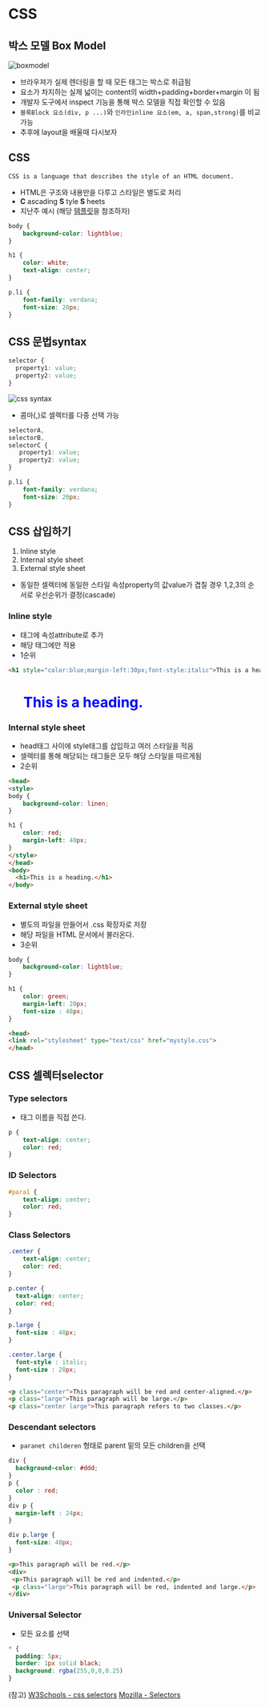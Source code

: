 CSS
===
박스 모델 Box Model
----
![boxmodel](https://cloud.githubusercontent.com/assets/253408/18385546/432eee7e-76cc-11e6-882b-0fee9fa5cf0d.png)

- 브라우져가 실제 렌더링을 할 때 모든 태그는 박스로 취급됨
- 요소가 차지하는 실제 넓이는 content의 width+padding+border+margin 이 됨
- 개발자 도구에서 inspect 기능을 통해 박스 모델을 직접 확인할 수 있음
 - `블록Block 요소(div, p ...)`와 `인라인inline 요소(em, a, span,strong)`를 비교 가능
- 추후에 layout을 배울때 다시보자

CSS
---
`CSS is a language that describes the style of an HTML document.`

- HTML은 구조와 내용만을 다루고 스타일은 별도로 처리
-  **C** ascading  **S** tyle  **S** heets
- 지난주 
예시 (해당 [템플릿](./resource/index.html)을 참조하자)

```css
body {
    background-color: lightblue;
}

h1 {
    color: white;
    text-align: center;
}

p,li {
    font-family: verdana;
    font-size: 20px;
}
```

CSS 문법syntax
---

```css
selector {
  property1: value;
  property2: value;
}
```
![css syntax](http://www.w3schools.com/css/selector.gif)


- 콤마(,)로 셀렉터를 다중 선택 가능
```css
selectorA,
selectorB,
selectorC {
   property1: value;
   property2: value;
}
```

```css
p,li {
    font-family: verdana;
    font-size: 20px;
}
```

CSS 삽입하기
---
1. Inline style
2. Internal style sheet
3. External style sheet

- 동일한 셀렉터에 동일한 스타일 속성property의 값value가 겹칠 경우 1,2,3의 순서로 우선순위가 결정(cascade)

### Inline style
- 태그에 속성attribute로 추가
- 해당 태그에만 적용
- 1순위

```html
<h1 style="color:blue;margin-left:30px;font-style:italic">This is a heading.</h1>
```
<h1 style="color:blue;margin-left:30px;">This is a heading.</h1>

### Internal style sheet
- head태그 사이에 style태그를 삽입하고 여러 스타일을 적음
- 셀렉터를 통해 해당되는 태그들은 모두 해당 스타일을 따르게됨
- 2순위

```html
<head>
<style>
body {
    background-color: linen;
}

h1 {
    color: red;
    margin-left: 40px;
}
</style>
</head>
<body>
  <h1>This is a heading.</h1>
</body>
```

### External style sheet
- 별도의 파일을 만들어서 .css 확장자로 저장
- 해당 파일을 HTML 문서에서 불러온다.
- 3순위

```css
body {
    background-color: lightblue;
}

h1 {
    color: green;
    margin-left: 20px;
    font-size : 48px;
}
```

```html
<head>
<link rel="stylesheet" type="text/css" href="mystyle.css">
</head>
```



CSS 셀렉터selector
---
### Type selectors
- 태그 이름을 직접 쓴다.
```css
p {
    text-align: center;
    color: red;
}
```

### ID Selectors
```css
#para1 {
    text-align: center;
    color: red;
}
```

### Class Selectors
```css
.center {
    text-align: center;
    color: red;
}

p.center {
  text-align: center;
  color: red;
}

p.large {
  font-size : 48px;
}

.center.large {
  font-style : italic;
  font-size : 28px;
}

```

```html
<p class="center">This paragraph will be red and center-aligned.</p>
<p class="large">This paragraph will be large.</p>
<p class="center large">This paragraph refers to two classes.</p>
```

### Descendant selectors
- `paranet childeren` 형태로 parent 밑의 모든 children을 선택
```css
div {
  background-color: #ddd;
}
p {
  color : red;
}
div p {
  margin-left : 24px;
}

div p.large {
  font-size: 48px;
}

```

```html
<p>This paragraph will be red.</p>
<div>
 <p>This paragraph will be red and indented.</p>
 <p class="large">This paragraph will be red, indented and large.</p>
</div>
```

### Universal Selector
- 모든 요소를 선택
```css
* {
  padding: 5px;
  border: 1px solid black;
  background: rgba(255,0,0,0.25)
}
```

(참고)
[W3Schools - css selectors](http://www.w3schools.com/cssref/css_selectors.asp)
[Mozilla - Selectors](https://developer.mozilla.org/en/docs/Web/Guide/CSS/Getting_started/Selectors)
